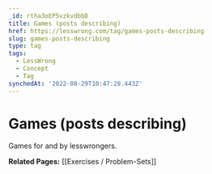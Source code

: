 ```yaml
---
_id: rtha3oEP5vzkvdbbD
title: Games (posts describing)
href: https://lesswrong.com/tag/games-posts-describing
slug: games-posts-describing
type: tag
tags:
  - LessWrong
  - Concept
  - Tag
synchedAt: '2022-08-29T10:47:28.443Z'
---
```

# Games (posts describing)

Games for and by lesswrongers.

**Related Pages:** [[Exercises / Problem-Sets]]